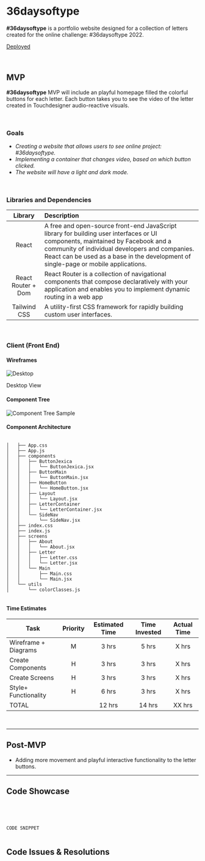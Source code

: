 # 36daysoftype

**#36daysoftype** is a portfolio website designed for a collection of letters created for the online challenge: #36daysoftype 2022.

[Deployed](https://36daysoftype22.netlify.app/)

<br>

## MVP

**#36daysoftype** MVP will include an playful homepage filled the colorful buttons for each letter. Each button takes you to see the video of the letter created in Touchdesigner audio-reactive visuals.

<br>

### Goals

- _Creating a website that allows users to see online project: #36daysoftype._
- _Implementing a container that changes video, based on which button clicked._
- _The website will have a light and dark mode._

<br>

### Libraries and Dependencies


|     Library      | Description                                |
| :--------------: | :----------------------------------------- |
|      React       | A free and open-source front-end JavaScript library for building user interfaces or UI components, maintained by Facebook and a community of individual developers and companies. React can be used as a base in the development of single-page or mobile applications.  |
|   React Router + Dom  | React Router is a collection of navigational components that compose declaratively with your application and enables you to implement dynamic routing in a web app |
|   Tailwind CSS   | A utility-first CSS framework for rapidly building custom user interfaces. |




<br>

### Client (Front End)

#### Wireframes

![Desktop](https://i.imgur.com/0jzFWue.png)

Desktop View

<!-- ![Tablet](https://i.imgur.com/0FQJKfS.png) 

Tablet View

![Mobile](https://i.imgur.com/PqibOc8.png)

Mobile View -->

#### Component Tree

![Component Tree Sample](https://i.imgur.com/3KYzqwO.png)


#### Component Architecture



``` structure

│   ├── App.css
│   ├── App.js
│   ├── components
│   │   ├── ButtonJexica
│   │   │   └── ButtonJexica.jsx
│   │   ├── ButtonMain
│   │   │   └── ButtonMain.jsx
│   │   ├── HomeButton
│   │   │   └── HomeButton.jsx
│   │   ├── Layout
│   │   │   └── Layout.jsx
│   │   ├── LetterContainer
│   │   │   └── LetterContainer.jsx
│   │   └── SideNav
│   │       └── SideNav.jsx
│   ├── index.css
│   ├── index.js
│   ├── screens
│   │   ├── About
│   │   │   └── About.jsx
│   │   ├── Letter
│   │   │   ├── Letter.css
│   │   │   └── Letter.jsx
│   │   └── Main
│   │       ├── Main.css
│   │       └── Main.jsx
│   └── utils
│       └── colorClasses.js
 
```

#### Time Estimates


| Task                 | Priority | Estimated Time | Time Invested | Actual Time |
| -------------------  | :------: | :------------: | :-----------: | :---------: |
| Wireframe + Diagrams |    M     |     3 hrs      |     5 hrs     |    X hrs    |
|   Create Components  |    H     |     3 hrs      |     3 hrs     |    X hrs    |
|   Create Screens     |    H     |     3 hrs      |     3 hrs     |    X hrs    |
| Style+ Functionality |    H     |     6 hrs      |     3 hrs     |    X hrs    |
| TOTAL                |          |    12 hrs      |    14 hrs     |    XX hrs   |



<br>

***

## Post-MVP

- Adding more movement and playful interactive functionality to the letter buttons. 

***

## Code Showcase

<br>

```


CODE SNIPPET


```

## Code Issues & Resolutions

<br>

